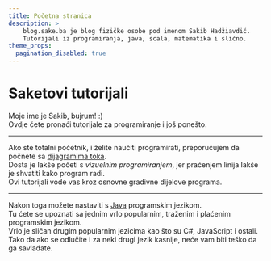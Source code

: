 ```yaml
---
title: Početna stranica
description: >
    blog.sake.ba je blog fizičke osobe pod imenom Sakib Hadžiavdić.
    Tutorijali iz programiranja, java, scala, matematika i slično.
theme_props:
  pagination_disabled: true
---
```



# Saketovi tutorijali

Moje ime je Sakib, bujrum! :)  
Ovdje ćete pronaći tutorijale za programiranje i još ponešto.  

---

Ako ste totalni početnik, i želite naučiti programirati,
preporučujem da počnete sa [dijagramima toka](/flowrun).  
Dosta je lakše početi s *vizuelnim programiranjem*, jer praćenjem linija lakše je shvatiti kako program radi.  
Ovi tutorijali vode vas kroz osnovne gradivne dijelove programa.

---
Nakon toga možete nastaviti s [Java](/java) programskim jezikom.  
Tu ćete se upoznati sa jednim vrlo popularnim, traženim i plaćenim programskim jezikom.  
Vrlo je sličan drugim popularnim jezicima kao što su C#, JavaScript i ostali.  
Tako da ako se odlučite i za neki drugi jezik kasnije, neće vam biti teško da ga savladate.




